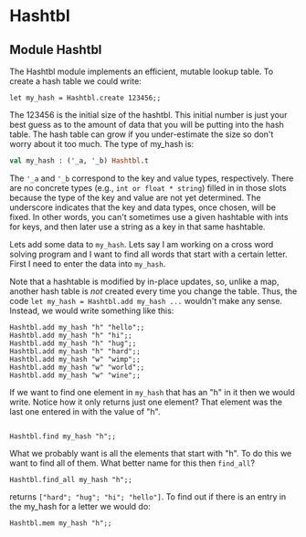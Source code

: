 <!-- ((! set title Hash Tables !)) ((! set learn !)) -->

# Hashtbl

## Module Hashtbl
The Hashtbl module implements an efficient, mutable lookup table. To
create a hash table we could write:

```tryocaml
let my_hash = Hashtbl.create 123456;;
```
The 123456 is the initial size of the hashtbl. This initial number is
just your best guess as to the amount of data that you will be putting
into the hash table. The hash table can grow if you under-estimate the
size so don't worry about it too much. The type of my_hash is:

```ocaml
val my_hash : ('_a, '_b) Hashtbl.t
```
The `'_a` and `'_b` correspond to the key and value types, respectively.
There are no concrete types (e.g., `int or float * string`) filled in in
those slots because the type of the key and value are not yet
determined. The underscore indicates that the key and data types, once
chosen, will be fixed. In other words, you can't sometimes use a given
hashtable with ints for keys, and then later use a string as a key in
that same hashtable.

Lets add some data to `my_hash`. Lets say I am working on a cross word
solving program and I want to find all words that start with a certain
letter. First I need to enter the data into `my_hash`.

Note that a hashtable is modified by in-place updates, so, unlike a map,
another hash table is _not_ created every time you change the table. Thus,
the code `let my_hash = Hashtbl.add my_hash ...` wouldn't make any
sense. Instead, we would write something like this:

```tryocaml
Hashtbl.add my_hash "h" "hello";;
Hashtbl.add my_hash "h" "hi";;
Hashtbl.add my_hash "h" "hug";;
Hashtbl.add my_hash "h" "hard";;
Hashtbl.add my_hash "w" "wimp";;
Hashtbl.add my_hash "w" "world";;
Hashtbl.add my_hash "w" "wine";;
```
If we want to find one element in `my_hash` that has an "h" in it then we
would write. Notice how it only returns just one element? That element
was the last one entered in with the value of "h".

```tryocaml
 
Hashtbl.find my_hash "h";;
```
What we probably want is all the elements that start with "h". To do
this we want to find all of them. What better name for this then
`find_all`?

```tryocaml
Hashtbl.find_all my_hash "h";;
```
returns `["hard"; "hug"; "hi"; "hello"]`. To find out if there is an
entry in the my_hash for a letter we would do:

```tryocaml
Hashtbl.mem my_hash "h";;

```
